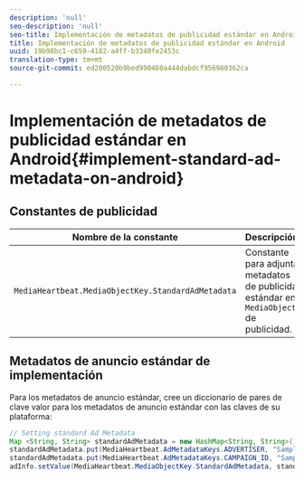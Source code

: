 ```yaml
---
description: 'null'
seo-description: 'null'
seo-title: Implementación de metadatos de publicidad estándar en Android
title: Implementación de metadatos de publicidad estándar en Android
uuid: 19b98bc1-c659-4182-a4ff-b3340fe2453c
translation-type: tm+mt
source-git-commit: ed200520b9bed990460a444dabdcf956980362ca

---
```



# Implementación de metadatos de publicidad estándar en Android{#implement-standard-ad-metadata-on-android}

## Constantes de publicidad

| Nombre de la constante | Descripción   |
|---|---|
| `MediaHeartbeat.MediaObjectKey.StandardAdMetadata` | Constante para adjuntar metadatos de publicidad estándar en `MediaObject` de publicidad. |

## Metadatos de anuncio estándar de implementación

Para los metadatos de anuncio estándar, cree un diccionario de pares de clave valor para los metadatos de anuncio estándar con las claves de su plataforma:

```java
// Setting standard Ad Metadata 
Map <String, String> standardAdMetadata = new HashMap<String, String>(); 
standardAdMetadata.put(MediaHeartbeat.AdMetadataKeys.ADVERTISER, "Sample Advertiser"); 
standardAdMetadata.put(MediaHeartbeat.AdMetadataKeys.CAMPAIGN_ID, "Sample Campaign"); 
adInfo.setValue(MediaHeartbeat.MediaObjectKey.StandardAdMetadata, standardAdMetadata); 
```

